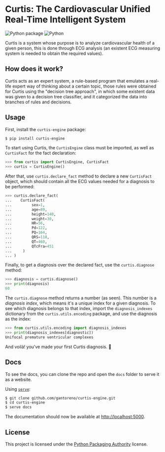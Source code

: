 # Curtis: The Cardiovascular Unified Real-Time Intelligent System

![Python package](https://github.com/gantoreno/curtis-engine/workflows/Python%20package/badge.svg) ![Python](https://img.shields.io/badge/python-3.6%20%7C%203.7%20%7C%203.8-blue)

Curtis is a system whose purpose is to analyze cardiovascular health of a given person, this is done through ECG analysis (an existent ECG measuring system is needed to obtain the required values).

## How does it work?

Curtis acts as an expert system, a rule-based program that emulates a real-life expert way of thinking about a certain topic, those rules were obtained for Curtis using the "decision tree approach", in which some existent data was given to a decision tree classifier, and it categorized the data into branches of rules and decisions.

## Usage

First, install the `curtis-engine` package:

```sh
$ pip install curtis-engine
```

To start using Curtis, the `CurtisEngine` class must be imported, as well as `CurtisFact` for the fact declaration:

```python
>>> from curtis import CurtisEngine, CurtisFact
>>> curtis = CurtisEngine()
```

After that, use `curtis.declare_fact` method to declare a new `CurtisFact` object, which should contain all the ECG values needed for a diagnosis to be performed:

```python
>>> curtis.declare_fact(
...    CurtisFact(
...         sex=1,
...         age=89,
...         height=140,
...         weight=30,
...         HR=56,
...         Pd=122,
...         PQ=164,
...         QRS=118,
...         QT=460,
...         QTcFra=451
...     )
... )
```

Finally, to get a diagnosis over the declared fact, use the `curtis.diagnose` method:

```python
>>> diagnosis = curtis.diagnose()
>>> print(diagnosis)
60
```

The `curtis.diagnose` method returns a number (as seen). This number is a _diagnosis index_, which means it's a unique index for a given diagnosis. To see which diagnosis belongs to that index, import the `diagnosis_indexes` dictionary from the `curtis.utils.encoding` package, and use the diagnosis as the index:

```python
>>> from curtis.utils.encoding import diagnosis_indexes
>>> print(diagnosis_indexes[diagnostic])
Unifocal premature ventricular complexes
```

And voilà! you've made your first Curtis diagnosis. 🎉

## Docs

To see the docs, you can clone the repo and open the `docs` folder to serve it as a website.

Using [`serve`](https://www.npmjs.com/package/serve):

```sh
$ git clone github.com/gantoreno/curtis-engine.git
$ cd curtis-engine
$ serve docs
```

The documentation should now be available at [http://localhost:5000](http://localhost:5000).

## License

This project is licensed under the [Python Packaging Authority](https://www.pypa.io/en/latest/) license.
